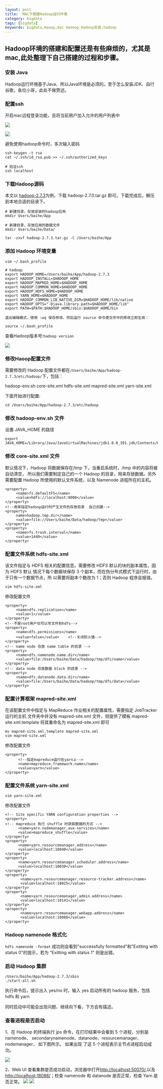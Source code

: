 ```yaml
---
layout: post
title:  MAC下搭建Hadoop运行环境
category: bigdata 
tags: [bigdata]
keywords: bigdata,Haoop,mac Hadoop,Hadoop安装,hadoop
---
```


## Hadoop环境的搭建和配置还是有些麻烦的，尤其是mac,此处整理下自己搭建的过程和步骤。

### 安装 Java
Hadoop运行环境基于Java、所以Java环境是必须的。至于怎么安装JDK、自行谷歌，各位小哥，此处不做赘述。

### 配置ssh 
开启mac远程登录功能，且将当前用户加入允许的用户列表中

![](https://static.studytime.xin/image/articles/20190720234625.png)

![](https://static.studytime.xin/image/articles/20190720235630.png)

避免使用hadoop命令时，多次输入密码
```
ssh-keygen -t rsa
cat ~/.ssh/id_rsa.pub >> ~/.ssh/authorized_keys

# 验证ssh 
ssh localhost
```

### 

### 下载Hadoop源码
本文以 [hadoop-2.7.3](https://archive.apache.org/dist/hadoop/core/hadoop-2.7.3/)为例，下载 hadoop-2.7.0.tar.gz 即可。下载完成后，解压到本地合适的目录下。
```
# 新建目录，存放安装的hadoop应用
mkdir Users/baihe/App

# 新建目录，存放应用的数据文件
mkdir Users/baihe/Data/

tar -zxvf hadoop-2.7.3.tar.gz -C /Users/baihe/App
```

### 添加 Hadoop 环境变量
```
vim ~/.bash_profile

# hadoop
export HADOOP_HOME=/Users/baihe/App/hadoop-2.7.3
export HADOOP_INSTALL=$HADOOP_HOME
export HADOOP_MAPRED_HOME=$HADOOP_HOME
export HADOOP_COMMON_HOME=$HADOOP_HOME
export HADOOP_HDFS_HOME=$HADOOP_HOME
export YARN_HOME=$HADOOP_HOME
export HADOOP_COMMON_LIB_NATIVE_DIR=$HADOOP_HOME/lib/native
export HADOOP_OPTS="-Djava.library.path=$HADOOP_HOME/lib"
export PATH=$PATH:$HADOOP_HOME/sbin:$HADOOP_HOME/bin

退出编辑模式，使用 :wq 保存修改，然后运行 source 命令使文件中的修改立即生效：

source ~/.bash_profile

```

查看Hadoop版本号:`hadoop version`

![](https://static.studytime.xin/image/articles/20190720231833.png)


### 修改Haoop配置文件

需要修改的 Hadoop 配置文件都在`/Users/baihe/App/hadoop-2.7.3/etc/hadoop/`下，包括：

hadoop-env.sh
core-site.xml
hdfs-site.xml
mapred-site.xml
yarn-site.xml

下面开始进行配置:
```
cd /Users/baihe/App/hadoop-2.7.3/etc/hadoop
```

### 修改 hadoop-env.sh 文件

设置 JAVA_HOME 的路径
```
export JAVA_HOME=/Library/Java/JavaVirtualMachines/jdk1.8.0_191.jdk/Contents/Home
```

### 修改 core-site.xml 文件
默认情况下，Hadoop 将数据保存在/tmp 下，当重启系统时，/tmp 中的内容将被自动清空， 所以我们需要制定自己的一个 Hadoop 的目录，用来存放数据。另外需要配置 Hadoop 所使用的默认文件系统，以及 Namenode 进程所在的主机。
```
<property>
     <name>fs.defaultFS</name>
     <value>hdfs://localhost:9000</value>
</property>
<!--用来指定hadoop运行时产生文件的存放目录  自己创建-->
<property>
     name>hadoop.tmp.dir</name>
     <value>file://Users/baihe/Data/hadoop/tmp</value>
</property>
<property>
     <name>fs.trash.interval</name>
     <value>1440</value>
</property>
```

### 配置文件系统 hdfs-site.xml
该文件指定与 HDFS 相关的配置信息。需要修改 HDFS 默认的块的副本属性，因为 HDFS 默认 情况下每个数据块保存 3 个副本，而在伪分布式模式下运行时，由于只有一个数据节点，所 以需要将副本个数改为 1；否则 Hadoop 程序会报错。

```
vim hdfs-site.xml
```

修改配置文件

```
<property>
     <name>dfs.replication</name>
     <value>1</value>
</property>
<!--不是root用户也可以写文件到hdfs-->
<property>
     <name>dfs.permissions</name>
     <value>false</value>    <!--关闭防火墙-->
</property>
<!-- name node 存放 name table 的目录 -->
<property>
     <name>dfs.namenode.name.dir</name>
     <value>file:/Users/baihe/Data/hadoop/tmp/dfs/name</value>
</property>
<!-- data node 存放数据 block 的目录 -->
<property>
     <name>dfs.datanode.data.dir</name>
     <value>file:/Users/baihe/Data/hadoop/tmp/dfs/data</value>
</property>
```

### 配置计算框架 mapred-site.xml
在该配置文件中指定与 MapReduce 作业相关的配置属性，需要指定 JobTracker 运行的主机 文件夹中并没有 mapred-site.xml 文件，但提供了模板 mapred-site.xml.template 将其重命名为 mapred-site.xml 即可

```
mv mapred-site.xml.template mapred-site.xml
vim mapred-site.xml
```

修改配置文件
```
<property>
      <!--指定mapreduce运行在yarn上-->
      <name>mapreduce.framework.name</name>
      <value>yarn</value>
</property>
```

### 配置文件系统 yarn-site.xml

```
vim yarn-site.xml
```

修改配置文件
```
<!-- Site specific YARN configuration properties -->
<property>
<!-- mapreduce 执行 shuffle 时获取数据的方式 -->
      <name>yarn.nodemanager.aux-services</name>
      <value>mapreduce_shuffle</value>
</property>
<property>
      <name>yarn.resourcemanager.address</name>
      <value>localhost:18040</value>
</property>
<property>
      <name>yarn.resourcemanager.scheduler.address</name>
      <value>localhost:18030</value>
</property>
<property>
       <name>yarn.resourcemanager.resource-tracker.address</name>
       <value>localhost:18025</value>
</property>
<property>
       <name>yarn.resourcemanager.admin.address</name>
       <value>localhost:18141</value>
</property>
<property>
       <name>yarn.resourcemanager.webapp.address</name>
       <value>localhost:18088</value>
</property>
```

### Hadoop namenode 格式化
`hdfs namenode -format`
成功则会看到"successfully formatted"和"Exitting with status 0"的提示，若为 "Exitting with status 1" 则是出错。

### 启动 Hadoop 集群
```
/Users/baihe/App/hadoop-2.7.3/sbin
./start-all.sh
```

执行命令后，提示出入 yes/no 时，输入 yes
启动所有的 hadoop 服务，包括 hdfs 和 yarn

同时启动中可能会出现问题、继续向下看，下方会有描述。

### 查看进程是否启动
1、在 Hadoop 的终端执行 jps 命令，在打印结果中会看到 5 个进程，分别是 namenode、 secondarynamenode、datanode、resourcemanager、nodemanager， 如下图所示。 如果出现 了这 5 个进程表示主节点进程启动成功。

![](https://static.studytime.xin/image/articles/20190720233742.png)

2、Web UI 查看集群是否成功启动，浏览器中打开[http://localhost:50070/](http://localhost:50070/),以及[http://localhost:18088/](http://localhost:18088/)；检查 namenode 和 datanode 是否正常，检查 Yarn 是否正常。
![](https://static.studytime.xin/image/articles/20190720234052.png)
![](https://static.studytime.xin/image/articles/20190720234115.png)



























